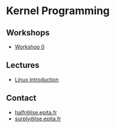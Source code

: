 Kernel Programming
==================

Workshops
---------

- [Workshop 0](workshop_0_bootstrap.html)

Lectures
--------

- [Linux introduction](linux_kernel_features.html)

Contact
-------

- halfr@lse.epita.fr
- surply@lse.epita.fr
